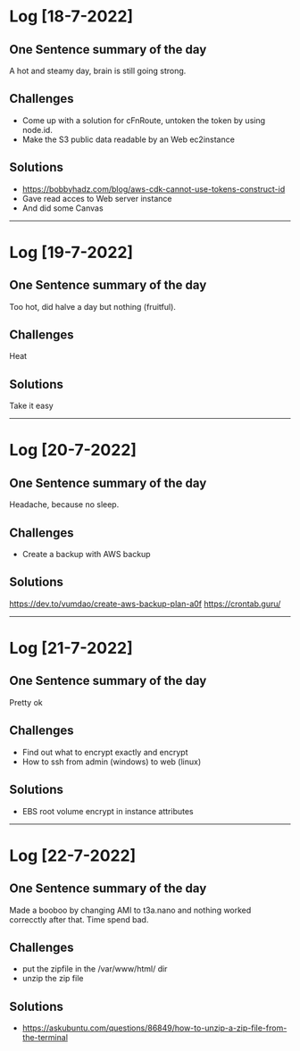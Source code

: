 # Log [18-7-2022]

## One Sentence summary of the day
A hot and steamy day, brain is still going strong.

## Challenges
- Come up with a solution for cFnRoute, untoken the token by using node.id.
- Make the S3 public data readable by an Web ec2instance

## Solutions
- https://bobbyhadz.com/blog/aws-cdk-cannot-use-tokens-construct-id
- Gave read acces to Web server instance
- And did some Canvas

____

# Log [19-7-2022]

## One Sentence summary of the day
Too hot, did halve a day but nothing (fruitful).

## Challenges
Heat

## Solutions

Take it easy

____

# Log [20-7-2022]

## One Sentence summary of the day
Headache, because no sleep.

## Challenges
- Create a backup with AWS backup

## Solutions
https://dev.to/vumdao/create-aws-backup-plan-a0f
https://crontab.guru/
____

# Log [21-7-2022]

## One Sentence summary of the day
Pretty ok

## Challenges
- Find out what to encrypt exactly and encrypt 
- How to ssh from admin (windows) to web (linux)

## Solutions
- EBS root volume encrypt in instance attributes

____

# Log [22-7-2022]

## One Sentence summary of the day
Made a booboo by changing AMI to t3a.nano and nothing worked correcctly after that. Time spend bad. 

## Challenges
- put the zipfile in the /var/www/html/ dir
- unzip the zip file

## Solutions
- https://askubuntu.com/questions/86849/how-to-unzip-a-zip-file-from-the-terminal